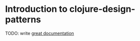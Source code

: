 # Introduction to clojure-design-patterns

TODO: write [great documentation](http://jacobian.org/writing/what-to-write/)
